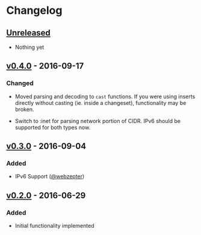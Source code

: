 # Changelog

## [Unreleased]
- Nothing yet


## [v0.4.0] - 2016-09-17
### Changed
- Moved parsing and decoding to `cast` functions. If you were using inserts
  directly without casting (ie. inside a changeset), functionality may be broken.

- Switch to :inet for parsing network portion of CIDR. IPv6 should be supported for
  both types now.


## [v0.3.0] - 2016-09-04
### Added
- IPv6 Support ([@webzepter](https://github.com/webzepter))


## [v0.2.0] - 2016-06-29
### Added
- Initial functionality implemented

[Unreleased]: https://github.com/adam12/ecto_network/compare/v0.4.0...HEAD
[v0.4.0]: https://github.com/adam12/ecto_network/compare/v0.3.0...v0.4.0
[v0.3.0]: https://github.com/adam12/ecto_network/compare/v0.2.0...v0.3.0
[v0.2.0]: https://github.com/adam12/ecto_network/tree/v0.2.0
